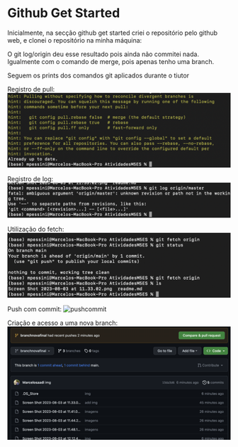 <h1>Github Get Started</h1>
<p>Inicialmente, na secção github get started criei o repositório pelo github web, e clonei o repositório na minha máquina:</p>

<p>O git log/origin deu esse resultado pois ainda não commitei nada. Igualmente com o comando de merge, pois apenas tenho uma branch.</p>

<P> Seguem os prints dos comandos git aplicados durante o tiutor</P>

Registro de pull:
![pull](pull.png)

Registro de log:
![log](log.png)

Utilização do fetch:
![fetch](fetch.png)

Push com commit:
![pushcommit](push:commit.png)

Criação e acesso a uma nova branch:
![branchfinal](branch_nova_final.png)
